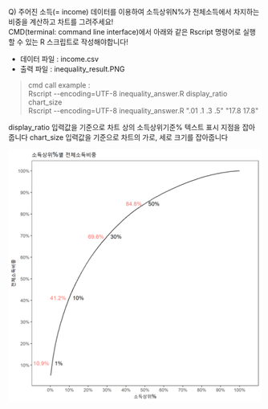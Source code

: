 Q) 주어진 소득(= income) 데이터를 이용하여 소득상위N%가 전체소득에서 차지하는 비중을 계산하고 차트를 그려주세요!  
CMD(terminal: command line interface)에서 아래와 같은 Rscript 명령어로 실행할 수 있는 R 스크립트로 작성해야합니다!  

- 데이터 파일 : income.csv  
- 출력 파일 : inequality_result.PNG  

> cmd call example :  
> Rscript --encoding=UTF-8 inequality_answer.R display_ratio chart_size  
> Rscript --encoding=UTF-8 inequality_answer.R ".01 .1 .3 .5" "17.8 17.8"  

display_ratio 입력값을 기준으로 차트 상의 소득상위기준% 텍스트 표시 지점을 잡아줍니다
chart_size 입력값을 기준으로 차트의 가로, 세로 크기를 잡아줍니다

![inequality_result.PNG](inequality_result.PNG)
